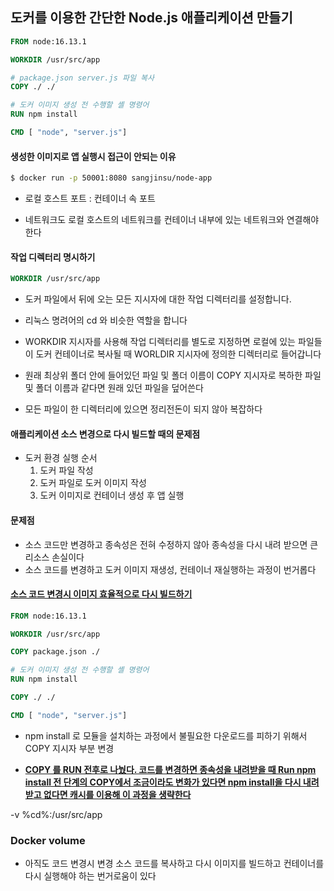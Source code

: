 ## 도커를 이용한 간단한 Node.js 애플리케이션 만들기

```dockerfile
FROM node:16.13.1

WORKDIR /usr/src/app

# package.json server.js 파일 복사 
COPY ./ ./

# 도커 이미지 생성 전 수행할 셸 명령어 
RUN npm install

CMD [ "node", "server.js"]
```

#### 생성한 이미지로 앱 실행시 접근이 안되는 이유

```bash
$ docker run -p 50001:8080 sangjinsu/node-app
```

- 로컬 호스트 포트 : 컨테이너 속 포트 

- 네트워크도 로컬 호스트의 네트워크를 컨테이너 내부에 있는 네트워크와 연결해야 한다 

#### 작업 디렉터리 명시하기

```dockerfile
WORKDIR /usr/src/app
```

- 도커 파일에서 뒤에 오는 모든 지시자에 대한 작업 디렉터리를 설정합니다.
- 리눅스 명려어의 cd 와 비슷한 역할을 합니다 
- WORKDIR 지시자를 사용해 작업 디렉터리를 별도로 지정하면 로컬에 있는 파일들이 도커 컨테이너로 복사될 때 WORLDIR 지시자에 정의한 디렉터리로 들어갑니다

- 원래 최상위 폴더 안에 들어있던 파일 및 폴더 이름이 COPY 지시자로 복하한 파일 및 폴더 이름과 같다면 원래 있던 파일을 덮어쓴다
- 모든 파일이 한 디렉터리에 있으면 정리전돈이 되지 않아 복잡하다 

#### 애플리케이션 소스 변경으로 다시 빌드할 때의 문제점

- 도커 환경 실행 순서
  1. 도커 파일 작성
  2. 도커 파일로 도커 이미지 작성
  3. 도커 이미지로 컨테이너 생성 후 앱 실행

####  문제점

- 소스 코드만 변경하고 종속성은 전혀 수정하지 않아 종속성을 다시 내려 받으면 큰 리소스 손실이다 
- 소스 코드를 변경하고 도커 이미지 재생성, 컨테이너 재실행하는 과정이 번거롭다

#### <u>**소스 코드 변경시 이미지 효율적으로 다시 빌드하기**</u>

```dockerfile
FROM node:16.13.1

WORKDIR /usr/src/app

COPY package.json ./

# 도커 이미지 생성 전 수행할 셸 명령어 
RUN npm install

COPY ./ ./

CMD [ "node", "server.js"]
```

- npm install 로 모듈을 설치하는 과정에서 불필요한 다운로드를 피하기 위해서 COPY 지시자 부분 변경

- **<u>COPY 를 RUN 전후로 나눴다. 코드를 변경하면 종속성을 내려받을 때 Run npm install 전 단계의 COPY에서 조금이라도 변화가 있다면 npm install을 다시 내려받고 없다면 캐시를 이용해 이 과정을 생략한다</u>**

-v %cd%:/usr/src/app

### Docker volume

- 아직도 코드 변경시 변경 소스 코드를 복사하고 다시 이미지를 빌드하고 컨테이너를 다시 실행해야 하는 번거로움이 있다 

  
